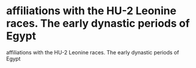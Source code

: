 # affiliations with the HU-2 Leonine races. The early dynastic periods of Egypt

affiliations with the HU-2 Leonine races. The early dynastic periods of Egypt